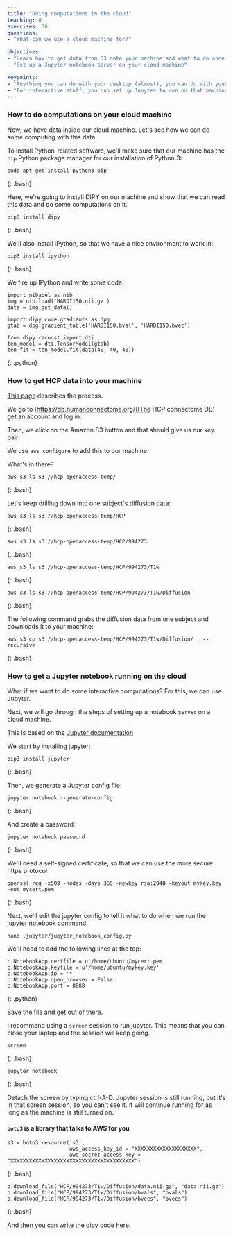 ```yaml
---
title: "Doing computations in the cloud"
teaching: 0
exercises: 30
questions:
- "What can we use a cloud machine for?"

objectives:
- "Learn how to get data from S3 onto your machine and what to do once it's there"
- "Set up a Jupyter notebook server on your cloud machine"

keypoints:
- "Anything you can do with your desktop (almost), you can do with your cloud machine"
- "For interactive stuff, you can set up Jupyter to run on that machine"
---
```


### How to do computations on your cloud machine

Now, we have data inside our cloud machine. Let's see how we can do some
computing with this data.

To install Python-related software, we'll make sure that our machine has the
`pip` Python package manager for our installation of Python 3:

~~~
sudo apt-get install python3-pip
~~~
{: .bash}

Here, we're going to install DIPY on our machine and show that we can
read this data and do some computations on it.

~~~
pip3 install dipy
~~~
{: .bash}

We'll also install IPython, so that we have a nice environment to work in:

~~~
pip3 install ipython
~~~
{: .bash}

We fire up IPython and write some code:

~~~
import nibabel as nib
img = nib.load('HARDI150.nii.gz')
data = img.get_data()

import dipy.core.gradients as dpg
gtab = dpg.gradient_table('HARDI150.bval', 'HARDI150.bvec')

from dipy.reconst import dti
ten_model = dti.TensorModel(gtab)
ten_fit = ten_model.fit(data[40, 40, 40])
~~~
{: .python}


### How to get HCP data into your machine

[This page](https://wiki.humanconnectome.org/display/PublicData/How+To+Connect+to+Connectome+Data+via+AWS) describes the process.

We go to [https://db.humanconnectome.org/](The HCP connectome DB) get an account and log in.

Then, we click on the Amazon S3 button and that should give us our key pair

We use `aws configure` to add this to our machine.

What's in there?

~~~
aws s3 ls s3://hcp-openaccess-temp/
~~~
{: .bash}

Let's keep drilling down into one subject's diffusion data:

~~~
aws s3 ls s3://hcp-openaccess-temp/HCP
~~~
{: .bash}

~~~
aws s3 ls s3://hcp-openaccess-temp/HCP/994273
~~~
{: .bash}

~~~
aws s3 ls s3://hcp-openaccess-temp/HCP/994273/T1w
~~~
{: .bash}

~~~
aws s3 ls s3://hcp-openaccess-temp/HCP/994273/T1w/Diffusion
~~~
{: .bash}


The following command grabs the diffusion data from one subject and
downloads it to your machine:

~~~
aws s3 cp s3://hcp-openaccess-temp/HCP/994273/T1w/Diffusion/ . --recursive
~~~
{: .bash}


### How to get a Jupyter notebook running on the cloud

What if we want to do some interactive computations? For this, we can use Jupyter.

Next, we will go through the steps of setting up a notebook server on a cloud machine.

This is based on the [Jupyter documentation](http://jupyter-notebook.readthedocs.io/en/stable/public_server.html)

We start by installing jupyter:

~~~
pip3 install jupyter
~~~
{: .bash}

Then, we generate a Jupyter config file:

~~~
jupyter notebook --generate-config
~~~
{: .bash}

And create a password:

~~~
jupyter notebook password
~~~
{: .bash}

We'll need a self-signed certificate, so that we can use the more secure
https protocol

~~~
openssl req -x509 -nodes -days 365 -newkey rsa:2048 -keyout mykey.key -out mycert.pem
~~~
{: .bash}

Next, we'll edit the jupyter config to tell it what to do when we run the jupyter notebook command:

~~~
nano .jupyter/jupyter_notebook_config.py
~~~

We'll need to add the following lines at the top:

~~~
c.NotebookApp.certfile = u'/home/ubuntu/mycert.pem'
c.NotebookApp.keyfile = u'/home/ubuntu/mykey.key'
c.NotebookApp.ip = '*'
c.NotebookApp.open_browser = False
c.NotebookApp.port = 8888
~~~
{: .python}

Save the file and get out of there.

I recommend using a `screen` session to run jupyter. This means that you
can close your laptop and the session will keep going.

~~~
screen
~~~
{: .bash}

~~~
jupyter notebook
~~~
{: .bash}

Detach the screen by typing ctrl-A-D. Jupyter session is still running,
but it's in that screen session, so you can't see it. It will continue
running for as long as the machine is still turned on.


#### `boto3` is a library that talks to AWS for you


~~~
s3 = boto3.resource('s3',
                    aws_access_key_id = "XXXXXXXXXXXXXXXXXXXX",
                    aws_secret_access_key = "XXXXXXXXXXXXXXXXXXXXXXXXXXXXXXXXXXXXXXXX")
~~~
{: .bash}

~~~
b.download_file("HCP/994273/T1w/Diffusion/data.nii.gz", "data.nii.gz")
b.download_file("HCP/994273/T1w/Diffusion/bvals", "bvals")
b.download_file("HCP/994273/T1w/Diffusion/bvecs", "bvecs")
~~~
{: .bash}

And then you can write the dipy code here.
